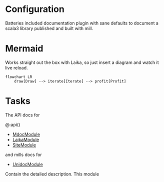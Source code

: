 # Configuration

Batteries included documentation plugin with sane defaults to document a scala3 library published and built with mill.

# Mermaid

Works straight out the box with Laika, so just insert a diagram and watch it live reload.

```mermaid
flowchart LR
    draw[Draw] --> iterate[Iterate] --> profit[Profit]
```

# Tasks

The API docs for

@:api()

- [MdocModule](/api/io/github/quafadas/millSite/MdocModule.html)
- [LaikaModule](/api/io/github/quafadas/millSite/LaikaModule.html)
- [SiteModule](/api/io/github/quafadas/millSite/SiteModule.html)

and mills docs for

- [UnidocModule](https://mill-build.org/mill/scalalib/module-config.html#_unidoc)

Contain the detailed description. This module

